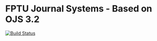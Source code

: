 # FPTU Journal Systems - Based on OJS 3.2

[![Build Status](https://travis-ci.org/pkp/ojs.svg?branch=master)](https://travis-ci.org/pkp/ojs)

      
